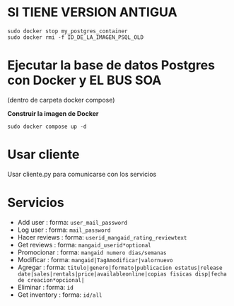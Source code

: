 # SI TIENE VERSION ANTIGUA

    sudo docker stop my_postgres_container
    sudo docker rmi -f ID_DE_LA_IMAGEN_PSQL_OLD
    
# Ejecutar la base de datos Postgres con Docker y EL BUS SOA
(dentro de carpeta docker compose)

**Construir la imagen de Docker**

  
    sudo docker compose up -d


# Usar cliente
Usar cliente.py para comunicarse con los servicios
# Servicios
- Add user :
    forma: ```user_mail_password```
- Log user :
    forma: ```mail_password```
- Hacer reviews :
    forma: ```userid_mangaid_rating_reviewtext```
- Get reviews :
    forma: ```mangaid_userid*optional```
- Promocionar :
    forma: ```mangaid numero dias/semanas```
- Modificar :
    forma: ```mangaid|TagAmodificar|valornuevo```
- Agregar :
    forma: ```titulo|genero|formato|publicacion estatus|release date|sales|rentals|price|availableonline|copias fisicas disp|fecha de creacion*opcional|```
- Eliminar :
    forma: ```id```
- Get inventory :
    forma: ```id/all```
